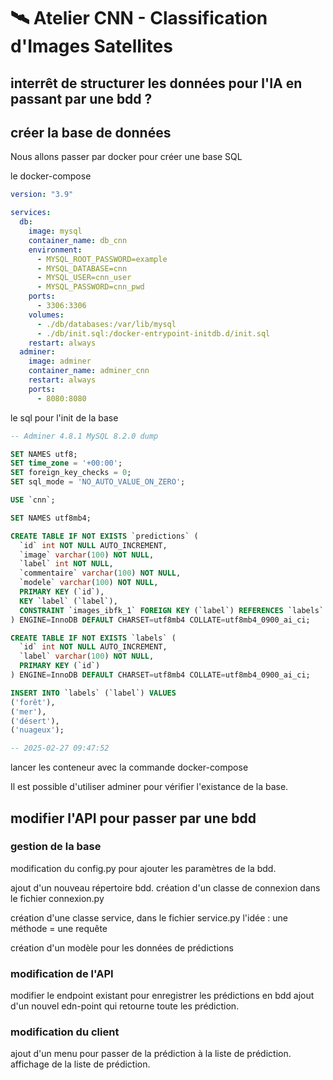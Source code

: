 # 🛰️ Atelier CNN - Classification d'Images Satellites  

## interrêt de structurer les données pour l'IA en passant par une bdd ?

## créer la base de données
Nous allons passer par docker pour créer une base SQL

le docker-compose
```yaml
version: "3.9"

services:
  db:
    image: mysql
    container_name: db_cnn
    environment:
      - MYSQL_ROOT_PASSWORD=example
      - MYSQL_DATABASE=cnn 
      - MYSQL_USER=cnn_user
      - MYSQL_PASSWORD=cnn_pwd
    ports:
      - 3306:3306
    volumes:
      - ./db/databases:/var/lib/mysql
      - ./db/init.sql:/docker-entrypoint-initdb.d/init.sql
    restart: always
  adminer:
    image: adminer
    container_name: adminer_cnn
    restart: always
    ports:
      - 8080:8080
```

le sql pour l'init de la base
```sql
-- Adminer 4.8.1 MySQL 8.2.0 dump

SET NAMES utf8;
SET time_zone = '+00:00';
SET foreign_key_checks = 0;
SET sql_mode = 'NO_AUTO_VALUE_ON_ZERO';

USE `cnn`;

SET NAMES utf8mb4;

CREATE TABLE IF NOT EXISTS `predictions` (
  `id` int NOT NULL AUTO_INCREMENT,
  `image` varchar(100) NOT NULL,
  `label` int NOT NULL,
  `commentaire` varchar(100) NOT NULL,
  `modele` varchar(100) NOT NULL,
  PRIMARY KEY (`id`),
  KEY `label` (`label`),
  CONSTRAINT `images_ibfk_1` FOREIGN KEY (`label`) REFERENCES `labels` (`id`)
) ENGINE=InnoDB DEFAULT CHARSET=utf8mb4 COLLATE=utf8mb4_0900_ai_ci;

CREATE TABLE IF NOT EXISTS `labels` (
  `id` int NOT NULL AUTO_INCREMENT,
  `label` varchar(100) NOT NULL,
  PRIMARY KEY (`id`)
) ENGINE=InnoDB DEFAULT CHARSET=utf8mb4 COLLATE=utf8mb4_0900_ai_ci;

INSERT INTO `labels` (`label`) VALUES
('forêt'),
('mer'),
('désert'),
('nuageux');

-- 2025-02-27 09:47:52
```
lancer les conteneur avec la commande docker-compose

Il est possible d'utiliser adminer pour vérifier l'existance de la base.

## modifier l'API pour passer par une bdd

### gestion de la base
modification du config.py pour ajouter les paramètres de la bdd.

ajout d'un nouveau répertoire bdd.
création d'un classe de connexion dans le fichier connexion.py

création d'une classe service, dans le fichier service.py
l'idée : une méthode = une requête

création d'un modèle pour les données de prédictions
### modification de l'API
modifier le endpoint existant pour enregistrer les prédictions en bdd
ajout d'un nouvel edn-point qui retourne toute les prédiction.

### modification du client
ajout d'un menu pour passer de la prédiction à la liste de prédiction.
affichage de la liste de prédiction.


